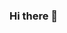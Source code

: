 ### Hi there 👋

<!--
**schotex/SCHOTEX** is the official ✨ SCHOTEX ✨ repository because its `README.md` (this file) appears on your GitHub profile.

Here are some ideas to get you started:

- 🔭 Schotex Ecosystem is a fully decentralized and vibrant community owned project that welcomes and embrace diverse innovative ideas to deliver different dApps that will in turn increase crypto adoption globally. Our ideas are powered by highly respected developers cross the globe with a shared vision to build different Dapps under one Ecosystem.

Different projects will be launched in future to benefit schotex token holder. information on this will be reviewed on the full public schot paper following our roadmap.
Schotex Ecosystem will use EVM compatible blockchain and solidity-based smart contracts to deliver different Metaverse dApps that will revolutionize human adaptation to crypto tech.

Our mission is to build a strong ecosystem; that embrace diverse innovative ideas to deliver different Dapps, increasing crypto adoption globally. Generates community driven funding, to support Angel-centric charities around the world. 
Our plans are for long-term development of the Schotex Ecosystem, which will evolve into a worthwhile investment that extends beyond fads. 

- 
-->
